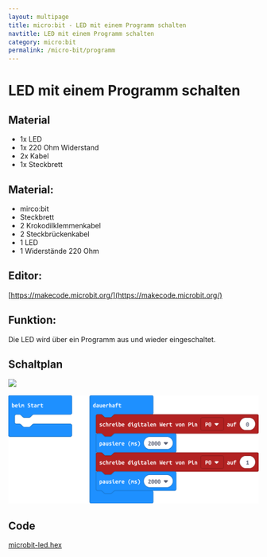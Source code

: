 ```yaml
---
layout: multipage
title: micro:bit - LED mit einem Programm schalten
navtitle: LED mit einem Programm schalten
category: micro:bit
permalink: /micro-bit/programm
---
```

# LED mit einem Programm schalten
## Material
* 1x LED
* 1x 220 Ohm Widerstand
* 2x Kabel
* 1x Steckbrett

<!--![Material: LED mit einem Programm schalten](images/material_led1.png) -->

<div style="page-break-after: always;"></div>

## Material:

+ mirco:bit
+ Steckbrett
+ 2 Krokodilklemmenkabel
+ 2 Steckbrückenkabel
+ 1 LED
+ 1 Widerstände 220 Ohm

## Editor:

[https://makecode.microbit.org/](https://makecode.microbit.org/)

## Funktion:

Die LED wird über ein Programm aus und wieder eingeschaltet.

## Schaltplan


![](images/mircobit_led_programm_großes_Steckbrett_Steckplatine.png)

![](images/microbit-Screenshot_led.png)

## Code
[microbit-led.hex](appendix/microbit-led.hex)
